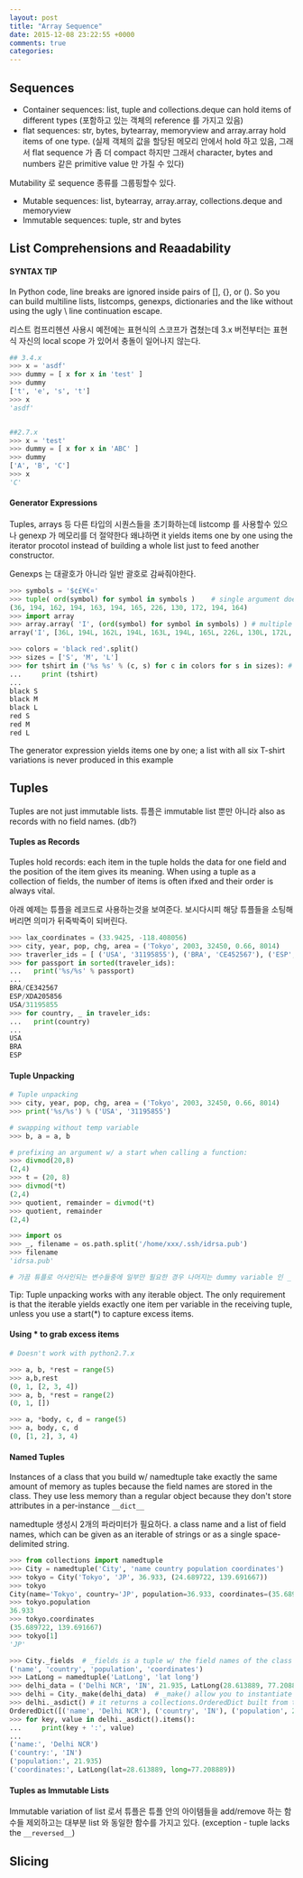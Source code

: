 ```yaml
---
layout: post
title: "Array Sequence"
date: 2015-12-08 23:22:55 +0000
comments: true
categories: 
---
```


## Sequences
- Container sequences: list, tuple and collections.deque can hold items of different types (포함하고 있는 객체의 reference 를 가지고 있음)
- flat sequences: str, bytes, bytearray, memoryview and array.array hold items of one type. (실제 객체의 값을 할당된 메모리 안에서 hold 하고 있음, 그래서 flat sequence 가 좀 더 compact 하지만 그래서 character, bytes and numbers 같은 primitive value 만 가질 수 있다)

Mutability 로 sequence 종류를 그룹핑할수 있다.
- Mutable sequences: list, bytearray, array.array, collections.deque and memoryview
- Immutable sequences: tuple, str and bytes



## List Comprehensions and Reaadability

#### SYNTAX TIP
In Python code, line breaks are ignored inside pairs of [], {}, or (). So you can build multiline lists, listcomps, genexps, dictionaries and the like without using the ugly \ line continuation escape.

리스트 컴프리헨션 사용시 예전에는 표현식의 스코프가 겹쳤는데 3.x 버전부터는 표현식 자신의 local scope 가 있어서 충돌이 일어나지 않는다.

```python
## 3.4.x
>>> x = 'asdf'
>>> dummy = [ x for x in 'test' ]
>>> dummy
['t', 'e', 's', 't']
>>> x
'asdf'


##2.7.x
>>> x = 'test'
>>> dummy = [ x for x in 'ABC' ]
>>> dummy
['A', 'B', 'C']
>>> x
'C'
 ```

#### Generator Expressions

Tuples, arrays 등 다른 타입의 시퀀스들을 초기화하는데 listcomp 를 사용할수 있으나 genexp 가 메모리를 더 절약한다 왜냐하면 it yields items one by one using the iterator procotol instead of building a whole list just to feed another constructor.

Genexps 는 대괄호가 아니라 일반 괄호로 감싸줘야한다.

```python
>>> symbols = '$¢£¥€¤'
>>> tuple( ord(symbol) for symbol in symbols )    # single argument doesn't require parentheses
(36, 194, 162, 194, 163, 194, 165, 226, 130, 172, 194, 164)
>>> import array
>>> array.array( 'I', (ord(symbol) for symbol in symbols) ) # multiple arguments require parentheses
array('I', [36L, 194L, 162L, 194L, 163L, 194L, 165L, 226L, 130L, 172L, 194L, 164L])
```

```python
>>> colors = 'black red'.split()
>>> sizes = ['S', 'M', 'L']
>>> for tshirt in ('%s %s' % (c, s) for c in colors for s in sizes): # See below explanation
...     print (tshirt)
...
black S
black M
black L
red S
red M
red L
```

The generator expression yields items one by one; a list with all six T-shirt variations is never produced in this example


## Tuples

Tuples are not just immutable lists. 튜플은 immutable list 뿐만 아니라 also as records with no field names. (db?)

#### Tuples as Records

Tuples hold records: each item in the tuple holds the data for one field and the position of the item gives its meaning. When using a tuple as a collection of fields, the number of items is often ifxed and their order is always vital.

아래 예제는 튜플을 레코드로 사용하는것을 보여준다. 보시다시피 해당 튜플들을 소팅해 버리면 의미가 뒤죽박죽이 되버린다.

```python
>>> lax_coordinates = (33.9425, -118.408056)
>>> city, year, pop, chg, area = ('Tokyo', 2003, 32450, 0.66, 8014)
>>> traverler_ids = [ ('USA', '31195855'), ('BRA', 'CE452567'), ('ESP', 'XDA205856') ]
>>> for passport in sorted(traveler_ids):
...   print('%s/%s' % passport)
...
BRA/CE342567
ESP/XDA205856
USA/31195855
>>> for country, _ in traveler_ids:
...   print(country)
...
USA
BRA
ESP
```

#### Tuple Unpacking

```python
# Tuple unpacking
>>> city, year, pop, chg, area = ('Tokyo', 2003, 32450, 0.66, 8014)
>>> print('%s/%s') % ('USA', '31195855')

# swapping without temp variable
>>> b, a = a, b

# prefixing an argument w/ a start when calling a function:
>>> divmod(20,8)
(2,4)
>>> t = (20, 8)
>>> divmod(*t)
(2,4)
>>> quotient, remainder = divmod(*t)
>>> quotient, remainder
(2,4)

>>> import os
>>> _, filename = os.path.split('/home/xxx/.ssh/idrsa.pub')
>>> filename
'idrsa.pub'

# 가끔 튜플로 어사인되는 변수들중에 일부만 필요한 경우 나머지는 dummy variable 인 _ 을 사용한다. as placeholder
```

Tip: Tuple unpacking works with any iterable object. The only requirement is that the iterable yields exactly one item per variable in the receiving tuple, unless you use a start(\*) to capture excess items.

#### Using \* to grab excess items

```python
# Doesn't work with python2.7.x

>>> a, b, *rest = range(5)
>>> a,b,rest
(0, 1, [2, 3, 4])
>>> a, b, *rest = range(2)
(0, 1, [])

>>> a, *body, c, d = range(5)
>>> a, body, c, d
(0, [1, 2], 3, 4)
```

#### Named Tuples

Instances of a class that you build w/ namedtuple take exactly the same amount of memory as tuples because the field names are stored in the class. They use less memory than a regular object because they don't store attributes in a per-instance `__dict__`

namedtuple 생성시 2개의 파라미터가 필요하다. a class name and a list of field names, which can be given as an iterable of strings or as a single space-delimited string.


```python
>>> from collections import namedtuple
>>> City = namedtuple('City', 'name country population coordinates')
>>> tokyo = City('Tokyo', 'JP', 36.933, (24.689722, 139.691667))
>>> tokyo
City(name='Tokyo', country='JP', population=36.933, coordinates=(35.689722, 139.691667))
>>> tokyo.population
36.933
>>> tokyo.coordinates
(35.689722, 139.691667)
>>> tokyo[1]
'JP'

>>> City._fields  # _fields is a tuple w/ the field names of the class
('name', 'country', 'population', 'coordinates')
>>> LatLong = namedtuple('LatLong', 'lat long')
>>> delhi_data = ('Delhi NCR', 'IN', 21.935, LatLong(28.613889, 77.208889))
>>> delhi = City._make(delhi_data)  # _make() allow you to instantiate a named tuple from an iterable; City(*delhi_data) would do the same.
>>> delhi._asdict() # it returns a collections.OrderedDict built from the named tuple instance.
OrderedDict([('name', 'Delhi NCR'), ('country', 'IN'), ('population', 21.935), ('coordinates', LatLong(lat=28.613889, long=77.208889))])
>>> for key, value in delhi._asdict().items():
...     print(key + ':', value)
...
('name:', 'Delhi NCR')
('country:', 'IN')
('population:', 21.935)
('coordinates:', LatLong(lat=28.613889, long=77.208889))
```


#### Tuples as Immutable Lists

Immutable variation of list 로서 튜플은 튜플 안의 아이템들을 add/remove 하는 함수들 제외하고는 대부분 list 와 동일한 함수를 가지고 있다. (exception - tuple lacks the `__reversed__`)





## Slicing



















